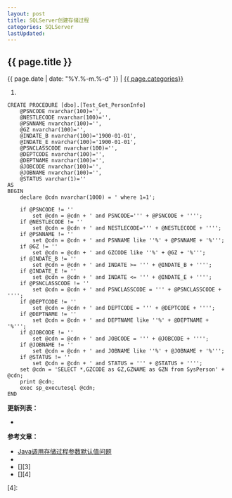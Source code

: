 ```yaml
---
layout: post
title: SQLServer创建存储过程
categories: SQLServer
lastUpdated: 
---
```


## {{ page.title }}

{{ page.date | date: "%Y.%-m.%-d" }} | <a href="/archive#{{ page.categories }}">{{ page.categories}}</a>

1.
```
CREATE PROCEDURE [dbo].[Test_Get_PersonInfo] 
	@PSNCODE nvarchar(100)='', 
	@NESTLECODE nvarchar(100)='', 
	@PSNNAME nvarchar(100)='',
	@GZ nvarchar(100)='',
	@INDATE_B nvarchar(100)='1900-01-01',
	@INDATE_E nvarchar(100)='1900-01-01',
	@PSNCLASSCODE nvarchar(100)='',
	@DEPTCODE nvarchar(100)='',
	@DEPTNAME nvarchar(100)='',
	@JOBCODE nvarchar(100)='',
	@JOBNAME nvarchar(100)='',
	@STATUS varchar(1)=''
AS
BEGIN	
	declare @cdn nvarchar(1000) = ' where 1=1';

	if @PSNCODE != ''	
		set @cdn = @cdn + ' and PSNCODE=''' + @PSNCODE + '''';
	if @NESTLECODE != ''	
		set @cdn = @cdn + ' and NESTLECODE=''' + @NESTLECODE + '''';
	if @PSNNAME != ''	
		set @cdn = @cdn + ' and PSNNAME like ''%' + @PSNNAME + '%''';
	if @GZ != ''	
		set @cdn = @cdn + ' and GZCODE like ''%' + @GZ + '%''';
	if @INDATE_B != ''	
		set @cdn = @cdn + ' and INDATE >= ''' + @INDATE_B + '''';
	if @INDATE_E != ''	
		set @cdn = @cdn + ' and INDATE <= ''' + @INDATE_E + '''';
	if @PSNCLASSCODE != ''	
		set @cdn = @cdn + ' and PSNCLASSCODE = ''' + @PSNCLASSCODE + '''';
	if @DEPTCODE != ''	
		set @cdn = @cdn + ' and DEPTCODE = ''' + @DEPTCODE + '''';
	if @DEPTNAME != ''	
		set @cdn = @cdn + ' and DEPTNAME like ''%' + @DEPTNAME + '%''';
	if @JOBCODE != ''	
		set @cdn = @cdn + ' and JOBCODE = ''' + @JOBCODE + '''';
	if @JOBNAME != ''	
		set @cdn = @cdn + ' and JOBNAME like ''%' + @JOBNAME + '%''';
	if @STATUS != ''
		set @cdn = @cdn + ' and STATUS = ''' + @STATUS + '''';
	set @cdn = 'SELECT *,GZCODE as GZ,GZNAME as GZN from SysPerson' + @cdn;
	print @cdn;
	exec sp_executesql @cdn;
END

```

**更新列表：**

*



**参考文章：**

* [Java调用存储过程参数默认值问题][1]
* [][2]
* [][3]
* [][4]

[1]: http://ducaijun.iteye.com/blog/1955381
[2]: 
[3]: 
[4]: 

